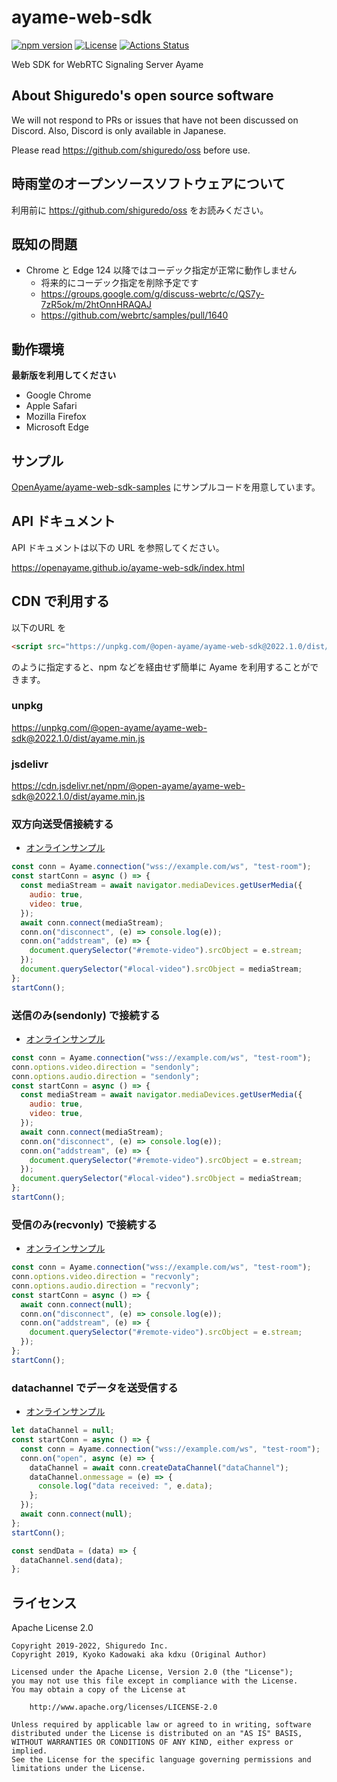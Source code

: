 # ayame-web-sdk

[![npm version](https://badge.fury.io/js/%40open-ayame%2Fayame-web-sdk.svg)](https://badge.fury.io/js/%40open-ayame%2Fayame-web-sdk)
[![License](https://img.shields.io/badge/License-Apache%202.0-blue.svg)](https://opensource.org/licenses/Apache-2.0)
[![Actions Status](https://github.com/OpenAyame/ayame-web-sdk/workflows/Lint%20And%20Flow%20Test/badge.svg)](https://github.com/OpenAyame/ayame-web-sdk/actions)

Web SDK for WebRTC Signaling Server Ayame

## About Shiguredo's open source software

We will not respond to PRs or issues that have not been discussed on Discord. Also, Discord is only available in Japanese.

Please read <https://github.com/shiguredo/oss> before use.

## 時雨堂のオープンソースソフトウェアについて

利用前に <https://github.com/shiguredo/oss> をお読みください。

## 既知の問題

- Chrome と Edge 124 以降ではコーデック指定が正常に動作しません
  - 将来的にコーデック指定を削除予定です
  - <https://groups.google.com/g/discuss-webrtc/c/QS7y-7zR5ok/m/2htOnnHRAQAJ>
  - <https://github.com/webrtc/samples/pull/1640>

## 動作環境

**最新版を利用してください**

- Google Chrome
- Apple Safari
- Mozilla Firefox
- Microsoft Edge

## サンプル

[OpenAyame/ayame-web-sdk-samples](https://github.com/OpenAyame/ayame-web-sdk-samples) にサンプルコードを用意しています。

## API ドキュメント

API ドキュメントは以下の URL を参照してください。

<https://openayame.github.io/ayame-web-sdk/index.html>

## CDN で利用する

以下のURL を

```html
<script src="https://unpkg.com/@open-ayame/ayame-web-sdk@2022.1.0/dist/ayame.min.js"></script>
```

のように指定すると、npm などを経由せず簡単に Ayame を利用することができます。

### unpkg

<https://unpkg.com/@open-ayame/ayame-web-sdk@2022.1.0/dist/ayame.min.js>

### jsdelivr

<https://cdn.jsdelivr.net/npm/@open-ayame/ayame-web-sdk@2022.1.0/dist/ayame.min.js>

### 双方向送受信接続する

- [オンラインサンプル](https://openayame.github.io/ayame-web-sdk-samples/sendrecv.html)

```javascript
const conn = Ayame.connection("wss://example.com/ws", "test-room");
const startConn = async () => {
  const mediaStream = await navigator.mediaDevices.getUserMedia({
    audio: true,
    video: true,
  });
  await conn.connect(mediaStream);
  conn.on("disconnect", (e) => console.log(e));
  conn.on("addstream", (e) => {
    document.querySelector("#remote-video").srcObject = e.stream;
  });
  document.querySelector("#local-video").srcObject = mediaStream;
};
startConn();
```

### 送信のみ(sendonly) で接続する

- [オンラインサンプル](https://openayame.github.io/ayame-web-sdk-samples/sendonly.html)

```javascript
const conn = Ayame.connection("wss://example.com/ws", "test-room");
conn.options.video.direction = "sendonly";
conn.options.audio.direction = "sendonly";
const startConn = async () => {
  const mediaStream = await navigator.mediaDevices.getUserMedia({
    audio: true,
    video: true,
  });
  await conn.connect(mediaStream);
  conn.on("disconnect", (e) => console.log(e));
  conn.on("addstream", (e) => {
    document.querySelector("#remote-video").srcObject = e.stream;
  });
  document.querySelector("#local-video").srcObject = mediaStream;
};
startConn();
```

### 受信のみ(recvonly) で接続する

- [オンラインサンプル](https://openayame.github.io/ayame-web-sdk-samples/recvonly.html)

```javascript
const conn = Ayame.connection("wss://example.com/ws", "test-room");
conn.options.video.direction = "recvonly";
conn.options.audio.direction = "recvonly";
const startConn = async () => {
  await conn.connect(null);
  conn.on("disconnect", (e) => console.log(e));
  conn.on("addstream", (e) => {
    document.querySelector("#remote-video").srcObject = e.stream;
  });
};
startConn();
```

### datachannel でデータを送受信する

- [オンラインサンプル](https://openayame.github.io/ayame-web-sdk-samples/datachannel.html)

```javascript
let dataChannel = null;
const startConn = async () => {
  const conn = Ayame.connection("wss://example.com/ws", "test-room");
  conn.on("open", async (e) => {
    dataChannel = await conn.createDataChannel("dataChannel");
    dataChannel.onmessage = (e) => {
      console.log("data received: ", e.data);
    };
  });
  await conn.connect(null);
};
startConn();

const sendData = (data) => {
  dataChannel.send(data);
};
```

## ライセンス

Apache License 2.0

```text
Copyright 2019-2022, Shiguredo Inc.
Copyright 2019, Kyoko Kadowaki aka kdxu (Original Author)

Licensed under the Apache License, Version 2.0 (the "License");
you may not use this file except in compliance with the License.
You may obtain a copy of the License at

    http://www.apache.org/licenses/LICENSE-2.0

Unless required by applicable law or agreed to in writing, software
distributed under the License is distributed on an "AS IS" BASIS,
WITHOUT WARRANTIES OR CONDITIONS OF ANY KIND, either express or implied.
See the License for the specific language governing permissions and
limitations under the License.
```

